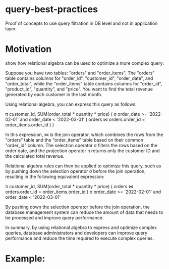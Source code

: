 # query-best-practices
Proof of concepts to use query filtration in DB level and not in application layer.


# Motivation

show how relational algebra can be used to optimize a more complex query:

Suppose you have two tables: "orders" and "order_items". The "orders" table contains columns for "order_id", "customer_id", "order_date", and "order_total", while the "order_items" table contains columns for "order_id", "product_id", "quantity", and "price". You want to find the total revenue generated by each customer in the last month.

Using relational algebra, you can express this query as follows:

π customer_id, SUM(order_total * quantity * price) (
σ order_date >= '2022-02-01' and order_date < '2022-03-01' (
orders ⋈ orders.order_id = order_items.order_id
)
)

In this expression, ⋈ is the join operator, which combines the rows from the "orders" table and the "order_items" table based on their common "order_id" column. The selection operator σ filters the rows based on the order date, and the projection operator π returns only the customer ID and the calculated total revenue.

Relational algebra rules can then be applied to optimize this query, such as by pushing down the selection operator σ before the join operation, resulting in the following equivalent expression:

π customer_id, SUM(order_total * quantity * price) (
orders ⋈ orders.order_id = order_items.order_id
) σ order_date >= '2022-02-01' and order_date < '2022-03-01'

By pushing down the selection operator before the join operation, the database management system can reduce the amount of data that needs to be processed and improve query performance.

In summary, by using relational algebra to express and optimize complex queries, database administrators and developers can improve query performance and reduce the time required to execute complex queries.


# Example: 

